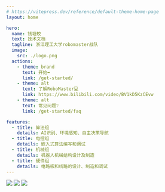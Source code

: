 ```yaml
---
# https://vitepress.dev/reference/default-theme-home-page
layout: home

hero:
  name: 钱塘蛟
  text: 技术文档
  tagline: 浙江理工大学robomaster战队
  image:
    src: ./logo.png
  actions:
    - theme: brand
      text: 开始➡️
      link: /get-started/
    - theme: alt
      text: 了解RoboMaster💻
      link: https://www.bilibili.com/video/BV1kD5KzCEvw
    - theme: alt
      text: 常见问题❔
      link: /get-started/faq

features:
  - title: 算法组
    details: AI识别、环境感知、自主决策导航
  - title: 电控组
    details: 嵌入式算法编写和调试
  - title: 机械组
    details: 机器人机械结构设计及制造
  - title: 硬件组
    details: 电路板和线路的设计、制造和调试
---
```


![](/album/FA7A6994-opq3139806501.jpg)
![](/album/FG__4848-opq3139806429.jpg)
![](/album/FG__9014-opq3159817776.jpg)

<!-- <script setup>
  if (typeof window !== 'undefined') {
    window.location.href = '/get-started/faq/';
  }
</script> -->

<style>
:root {
  --vp-home-hero-name-color: transparent;
  --vp-home-hero-name-background: -webkit-linear-gradient(120deg, #23AC3A 30%, #00B6E9);
}
</style>
